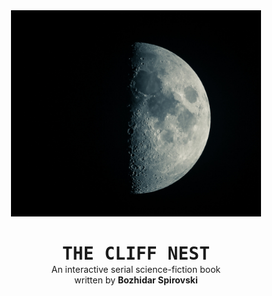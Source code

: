 <div style="text-align: center;" class="cover">
    <img id="moon" style="position: relative; width: 400px; height: auto" src="moon.jpg"/>
    <h1 style="margin-bottom: 0; font-family: 'Teko', monospace">THE CLIFF NEST</h1>
    <p style="margin-top: 0;">An interactive serial science-fiction book <br> written by <b>Bozhidar Spirovski</b></p>
    <br/>
</div>